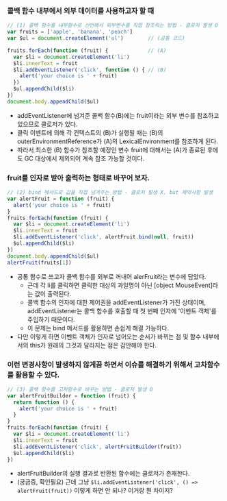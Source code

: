 ### 콜백 함수 내부에서 외부 데이터를 사용하고자 할 때

```javascript
// (1) 콜백 함수를 내부함수로 선언해서 외부변수를 직접 참조하는 방법 - 클로저 발생 O
var fruits = ['apple', 'banana', 'peach']
var $ul = document.createElement('ul')        // (공통 코드)

fruits.forEach(function (fruit) {             // (A)
  var $li = document.createElement('li')
  $li.innerText = fruit
  $li.addEventListener('click', function () { // (B)
    alert('your choice is ' + fruit)
  })
  $ul.appendChild($li)
})
document.body.appendChild($ul)
```

- addEventListener에 넘겨준 콜백 함수(B)에는 fruit이라는 외부 변수를 참조하고 있으므로 클로저가 있다.
- 클릭 이벤트에 의해 각 컨텍스트의 (B)가 실행될 때는 (B)의 outerEnvironmentReference가 (A)의 LexicalEnvironment를 참조하게 된다.
- 따라서 최소한 (B) 함수가 참조할 예정인 변수 fruit에 대해서는 (A)가 종료된 후에도 GC 대상에서 제외되어 계속 참조 가능할 것이다.

### fruit를 인자로 받아 출력하는 형태로 바꾸어 보자.

```javascript
// (2) bind 메서드로 값을 직접 넘겨주는 방법 - 클로저 발생 X. but 제약사항 발생
var alertFruit = function (fruit) {
  alert('your choice is ' + fruit)
}
fruits.forEach(function (fruit) {
  var $li = document.createElement('li')
  $li.innerText = fruit
  $li.addEventListener('click', alertFruit.bind(null, fruit))
  $ul.appendChild($li)
})
document.body.appendChild($ul)
alertFruit(fruits[1])
```

- 공통 함수로 쓰고자 콜백 함수를 외부로 꺼내어 alerFruit라는 변수에 담았다.
  - 근데 각 li를 클릭하면 클릭한 대상의 과일명이 아닌 \[object MouseEvent]라는 값이 출력된다.
  - 콜백 함수의 인자에 대한 제어권을 addEventListener가 가진 상태이며, addEventListener는 콜백 함수를 호출할 때 첫 번째 인자에 '이벤트 객체'를 주입하기 때문이다.
  - 이 문제는 bind 메서드를 활용하면 손쉽게 해결 가능하다.
- 다만 이렇게 하면 이벤트 객체가 인자로 넘어오는 순서가 바뀌는 점 및 함수 내부에서의 this가 원래의 그것과 달라지는 점은 감안해야 한다.

### 이런 변경사항이 발생하지 않게끔 하면서 이슈를 해결하기 위해서 고차함수를 활용할 수 있다.

```javascript
// (3) 콜백 함수를 고차함수로 바꾸는 방법 - 클로저 발생 O
var alertFruitBuilder = function (fruit) {
  return function () {
    alert('your choice is ' + fruit)
  }
}
fruits.forEach(function (fruit) {
  var $li = document.createElement('li')
  $li.innerText = fruit
  $li.addEventListener('click', alertFruitBuilder(fruit))
  $ul.appendChild($li)
})
```

- alertFruitBuilder의 실행 결과로 반환된 함수에는 클로저가 존재한다.
- (궁금증, 확인필요) 근데 그냥 `$li.addEventListener('click', () => alertFruit(fruit))` 이렇게 하면 안 되나? 이거랑 뭔 차이지?
